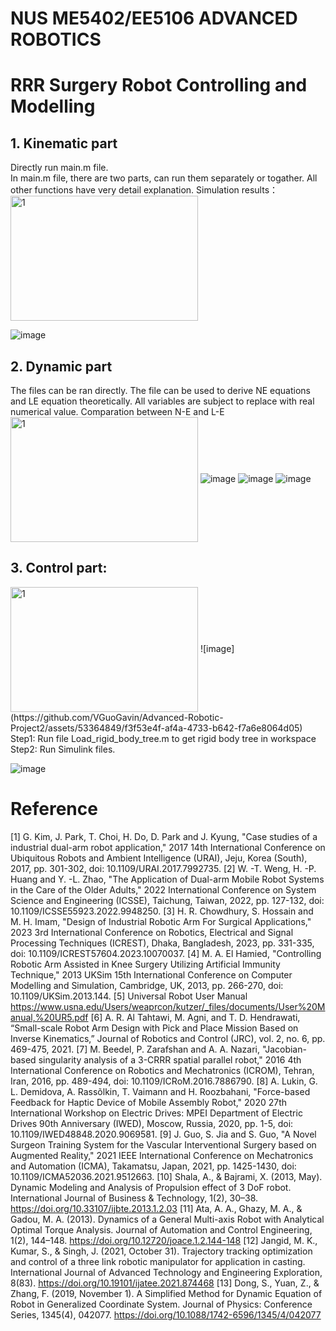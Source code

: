 # NUS ME5402/EE5106 ADVANCED ROBOTICS 
# RRR Surgery Robot Controlling and Modelling

## 1. Kinematic part
Directly run main.m file.  
In main.m file, there are two parts, can run them separately or togather.
All other functions have very detail explanation.
Simulation results：
<img  src = '![image](https://github.com/VGuoGavin/Advanced-Robotic-Project2/assets/53364849/542faaf1-dadb-48c7-b028-cd755ca8a61c)' width = "300" height = "200" alt="1" align=center />

![image](https://github.com/VGuoGavin/Advanced-Robotic-Project2/assets/53364849/96fcb188-2699-42c4-b397-97ff44020691)

## 2. Dynamic part
The files can be ran directly. The file can be used to derive NE equations and LE equation theoretically. All variables are subject to replace with real numerical value. 
Comparation between N-E and L-E
<img width = "300" height = "200" alt="1" align=center />
![image](https://github.com/VGuoGavin/Advanced-Robotic-Project2/assets/53364849/ae911c5e-b1c4-462f-89bc-6172680ce7b5)
![image](https://github.com/VGuoGavin/Advanced-Robotic-Project2/assets/53364849/0b62bce3-27d8-4f5f-bc70-dcbcbb73ee53)
![image](https://github.com/VGuoGavin/Advanced-Robotic-Project2/assets/53364849/8335d854-98fa-4ef6-8e2a-66b848af5d4f)
</img>

## 3. Control part:
<img width = "300" height = "200" alt="1" align=center />
![image](https://github.com/VGuoGavin/Advanced-Robotic-Project2/assets/53364849/f3f53e4f-af4a-4733-b642-f7a6e8064d05)
</img>
Step1: Run file Load_rigid_body_tree.m to get rigid body tree in workspace
Step2: Run Simulink files.

![image](https://github.com/VGuoGavin/Advanced-Robotic-Project2/assets/53364849/a1803f8b-1f73-4f82-88d5-e178d342caa7)




# Reference
[1] G. Kim, J. Park, T. Choi, H. Do, D. Park and J. Kyung, "Case studies of a industrial dual-arm robot application," 2017 14th International Conference on Ubiquitous Robots and Ambient Intelligence (URAI), Jeju, Korea (South), 2017, pp. 301-302, doi: 10.1109/URAI.2017.7992735.
[2] W. -T. Weng, H. -P. Huang and Y. -L. Zhao, "The Application of Dual-arm Mobile Robot Systems in the Care of the Older Adults," 2022 International Conference on System Science and Engineering (ICSSE), Taichung, Taiwan, 2022, pp. 127-132, doi: 10.1109/ICSSE55923.2022.9948250.
[3] H. R. Chowdhury, S. Hossain and M. H. Imam, "Design of Industrial Robotic Arm For Surgical Applications," 2023 3rd International Conference on Robotics, Electrical and Signal Processing Techniques (ICREST), Dhaka, Bangladesh, 2023, pp. 331-335, doi: 10.1109/ICREST57604.2023.10070037.
[4] M. A. El Hamied, "Controlling Robotic Arm Assisted in Knee Surgery Utilizing Artificial Immunity Technique," 2013 UKSim 15th International Conference on Computer Modelling and Simulation, Cambridge, UK, 2013, pp. 266-270, doi: 10.1109/UKSim.2013.144.
[5] Universal  Robot  User Manual https://www.usna.edu/Users/weaprcon/kutzer/_files/documents/User%20Manual,%20UR5.pdf
[6] A. R. Al Tahtawi, M. Agni, and T. D. Hendrawati, “Small-scale Robot Arm Design with Pick and Place Mission Based on Inverse Kinematics,” Journal of Robotics and Control (JRC), vol. 2, no. 6, pp. 469-475, 2021. 
[7] M. Beedel, P. Zarafshan and A. A. Nazari, "Jacobian-based singularity analysis of a 3-CRRR spatial parallel robot," 2016 4th International Conference on Robotics and Mechatronics (ICROM), Tehran, Iran, 2016, pp. 489-494, doi: 10.1109/ICRoM.2016.7886790.
[8] A. Lukin, G. L. Demidova, A. Rassõlkin, T. Vaimann and H. Roozbahani, "Force-based Feedback for Haptic Device of Mobile Assembly Robot," 2020 27th International Workshop on Electric Drives: MPEI Department of Electric Drives 90th Anniversary (IWED), Moscow, Russia, 2020, pp. 1-5, doi: 10.1109/IWED48848.2020.9069581.
[9] J. Guo, S. Jia and S. Guo, "A Novel Surgeon Training System for the Vascular Interventional Surgery based on Augmented Reality," 2021 IEEE International Conference on Mechatronics and Automation (ICMA), Takamatsu, Japan, 2021, pp. 1425-1430, doi: 10.1109/ICMA52036.2021.9512663.
[10] Shala, A., & Bajrami, X. (2013, May). Dynamic Modeling and Analysis of Propulsion effect of 3 DoF robot. International Journal of Business & Technology, 1(2), 30–38. https://doi.org/10.33107/ijbte.2013.1.2.03
[11] Ata, A. A., Ghazy, M. A., & Gadou, M. A. (2013). Dynamics of a General Multi-axis Robot with Analytical Optimal Torque Analysis. Journal of Automation and Control Engineering, 1(2), 144–148. https://doi.org/10.12720/joace.1.2.144-148
[12] Jangid, M. K., Kumar, S., & Singh, J. (2021, October 31). Trajectory tracking optimization and control of a three link robotic manipulator for application in casting. International Journal of Advanced Technology and Engineering Exploration, 8(83). https://doi.org/10.19101/ijatee.2021.874468
[13] Dong, S., Yuan, Z., & Zhang, F. (2019, November 1). A Simplified Method for Dynamic Equation of Robot in Generalized Coordinate System. Journal of Physics: Conference Series, 1345(4), 042077. https://doi.org/10.1088/1742-6596/1345/4/042077
